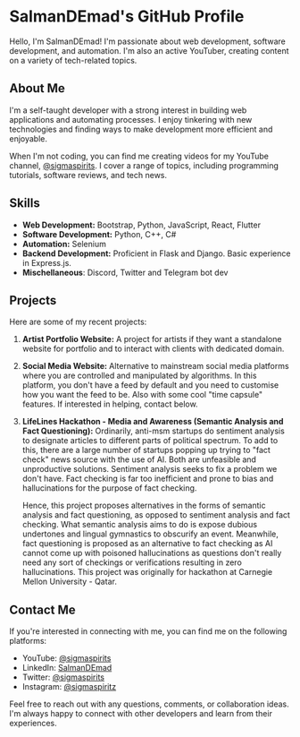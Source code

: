 # SalmanDEmad's GitHub Profile

Hello, I'm SalmanDEmad! I'm passionate about web development, software development, and automation. I'm also an active YouTuber, creating content on a variety of tech-related topics.

## About Me
I'm a self-taught developer with a strong interest in building web applications and automating processes. I enjoy tinkering with new technologies and finding ways to make development more efficient and enjoyable.

When I'm not coding, you can find me creating videos for my YouTube channel, [@sigmaspirits](https://www.youtube.com/sigmaspirits). I cover a range of topics, including programming tutorials, software reviews, and tech news.

## Skills
- **Web Development:** Bootstrap, Python, JavaScript, React, Flutter
- **Software Development:** Python, C++, C#
- **Automation:** Selenium
- **Backend Development:** Proficient in Flask and Django. Basic experience in Express.js.
- **Mischellaneous**: Discord, Twitter and Telegram bot dev

## Projects
Here are some of my recent projects:

1. **Artist Portfolio Website:**
   A project for artists if they want a standalone website for portfolio and to interact with clients with dedicated domain. 

2. **Social Media Website:**
   Alternative to mainstream social media platforms where you are controlled and manipulated by algorithms. In this platform, you don't have a feed by default and you need to customise how you want the feed to be. Also with some cool "time capsule" features. If interested in helping, contact below.

3. **LifeLines Hackathon - Media and Awareness (Semantic Analysis and Fact Questioning):**
   Ordinarily, anti-msm startups do sentiment analysis to designate articles to different parts of political spectrum. To add to this, there are a large number of startups popping up trying to "fact check" news source with the use of AI. Both are unfeasible and unproductive solutions. Sentiment analysis seeks to fix a problem we don't have. Fact checking is far too inefficient and prone to bias and hallucinations for the purpose of fact checking.

   Hence, this project proposes alternatives in the forms of semantic analysis and fact questioning, as opposed to sentiment analysis and fact checking. What semantic analysis aims to do is expose dubious undertones and lingual gymnastics to obscurify an event. Meanwhile, fact questioning is proposed as an alternative to fact checking as AI cannot come up with poisoned hallucinations as questions don't really need any sort of checkings or verifications resulting in zero hallucinations. This project was originally for hackathon at Carnegie Mellon University - Qatar.

## Contact Me
If you're interested in connecting with me, you can find me on the following platforms:

- YouTube: [@sigmaspirits](https://www.youtube.com/sigmaspirits)
- LinkedIn: [SalmanDEmad]([https://www.linkedin.com/in/salman-emad-55a9a1261/)
- Twitter: [@sigmaspirits](https://twitter.com/sigmaspirits)
- Instagram: [@sigmaspiritz](https://instagram.com/sigmaspiritz)

Feel free to reach out with any questions, comments, or collaboration ideas. I'm always happy to connect with other developers and learn from their experiences.
